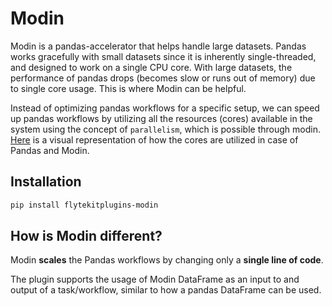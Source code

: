 # Modin

Modin is a pandas-accelerator that helps handle large datasets.
Pandas works gracefully with small datasets since it is inherently single-threaded, and designed to work on a single CPU core.
With large datasets, the performance of pandas drops (becomes slow or runs out of memory) due to single core usage.
This is where Modin can be helpful.

Instead of optimizing pandas workflows for a specific setup, we can speed up pandas workflows by utilizing all the resources (cores) available in the system using the concept of `parallelism`, which is possible through modin. [Here](https://modin.readthedocs.io/en/stable/getting_started/why_modin/pandas.html#scalablity-of-implementation) is a visual representation of how the cores are utilized in case of Pandas and Modin.

## Installation

```bash
pip install flytekitplugins-modin
```

## How is Modin different?

Modin **scales** the Pandas workflows by changing only a **single line of code**.

The plugin supports the usage of Modin DataFrame as an input to and output of a task/workflow, similar to how a pandas DataFrame can be used.
